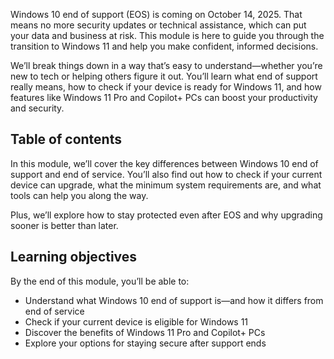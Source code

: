 Windows 10 end of support (EOS) is coming on October 14, 2025. That means no more security updates or technical assistance, which can put your data and business at risk. This module is here to guide you through the transition to Windows 11 and help you make confident, informed decisions.

We’ll break things down in a way that’s easy to understand—whether you’re new to tech or helping others figure it out. You’ll learn what end of support really means, how to check if your device is ready for Windows 11, and how features like Windows 11 Pro and Copilot+ PCs can boost your productivity and security.

## Table of contents

In this module, we’ll cover the key differences between Windows 10 end of support and end of service. You’ll also find out how to check if your current device can upgrade, what the minimum system requirements are, and what tools can help you along the way. 

Plus, we’ll explore how to stay protected even after EOS and why upgrading sooner is better than later.

## Learning objectives

By the end of this module, you’ll be able to:

- Understand what Windows 10 end of support is—and how it differs from end of service
- Check if your current device is eligible for Windows 11
- Discover the benefits of Windows 11 Pro and Copilot+ PCs
- Explore your options for staying secure after support ends